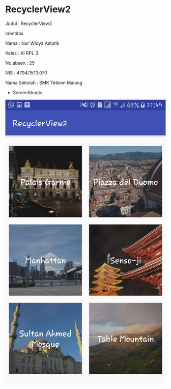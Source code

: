 # RecyclerView2

Judul       : RecyclerView2


Identitas  


Nama          : Nur Widya Astutik 


Kelas         : XI RPL 3 


No.absen      : 25 


NIS           : 4794/1513.070 


Nama Sekolah  : SMK Telkom Malang


- ScreenShoots    

<img src="https://github.com/nurwid28/RecyclerView2/blob/master/25_XI%20RPL%203_Nur%20Widya%20Astutik_RecyclerView2.png">
